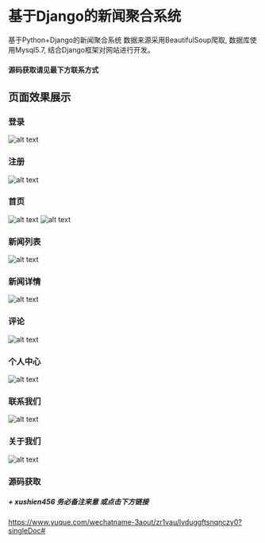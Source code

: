 # 基于Django的新闻聚合系统
基于Python+Django的新闻聚合系统
数据来源采用BeautifulSoup爬取, 数据库使用Mysql5.7, 结合Django框架对网站进行开发。
#### 源码获取请见最下方联系方式

## 页面效果展示

### 登录
![alt text](登录.jpg)
### 注册
![alt text](注册.jpg)
### 首页
![alt text](首页1.jpg)
![alt text](首页2.jpg)
### 新闻列表
![alt text](新闻列表.jpg)
### 新闻详情
![alt text](新闻详情.jpg)
### 评论
![alt text](评论.jpg)
### 个人中心
![alt text](个人中心.jpg)
### 联系我们
![alt text](联系我们.jpg)
### 关于我们
![alt text](关于我们.jpg)

### 源码获取
##### + xushien456 务必备注来意 或点击下方链接
https://www.yuque.com/wechatname-3aout/zr1vau/lvduggftsnqnczy0?singleDoc#
